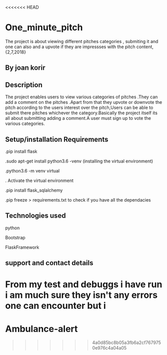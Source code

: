 <<<<<<< HEAD
# One_minute_pitch

The project is about viewing different pitches categories , submiting it and one can also and a upvote if they are impressses with the pitch content, {2,7,2018}

## By joan korir

## Description
The project enables users to view various categories of pitches .They can add a comment on the pitches .Apart from that they upvote or downvote the pitch according to the users interest over the pitch,Users can be able to submit there pitches whichever the category.Basically the project itself its all about submitting adding a comment.A user must sign up to vote the various categories.

## Setup/installation Requirements
.pip install flask

.sudo apt-get install python3.6 -venv (installing the virtual environment)

.python3.6 -m venv virtual

. Activate the virtual environment

.pip install flask_sqlalchemy

.pip freeze > requirements.txt to check if you have all the dependacies

## Technologies used
   python

   Bootstrap

   FlaskFramework

## support and contact details

From my test and debuggs i have run i am much sure they isn't any errors one can encounter but i
=======
# Ambulance-alert
>>>>>>> 4a0d85bc8b05a3fb6a2cf7679750e976c4a04a05
